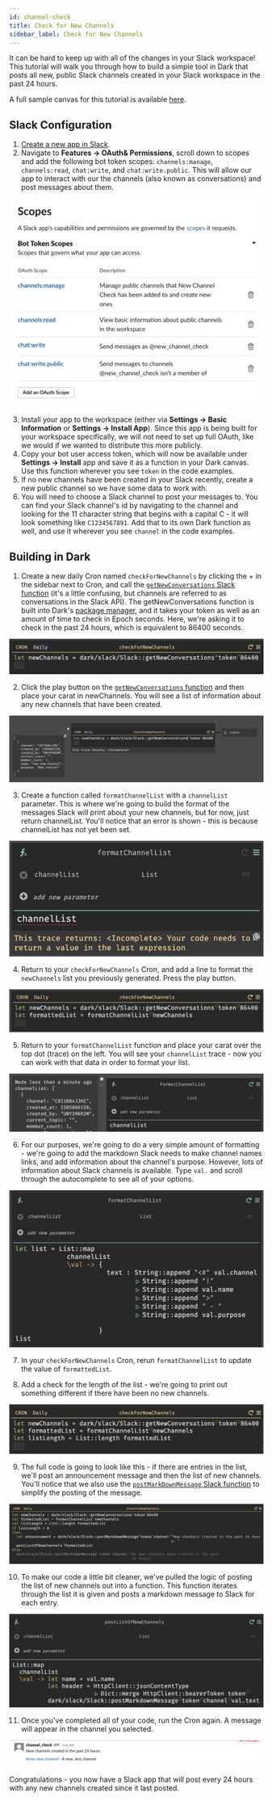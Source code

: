 ```yaml
---
id: channel-check
title: Check for New Channels
sidebar_label: Check for New Channels
---
```


It can be hard to keep up with all of the changes in your Slack workspace! This tutorial will walk you through how to build a simple tool in Dark that posts all new, public Slack channels created in your Slack workspace in the past 24 hours. 

A full sample canvas for this tutorial is available [here](https://darklang.com/a/sample-slackchannelcheck).

## Slack Configuration

1. [Create a new app in Slack](https://api.slack.com/apps).
2. Navigate to **Features -> OAuth& Permissions**, scroll down to scopes and add the following bot token scopes: `channels:manage`, `channels:read`, `chat:write`, and `chat:write.public`. This will allow our app to interact with our the channels (also known as conversations) and post messages about them. 

![assets/slack-apps/tutorials/channelcheck/bottokenscopes.png](assets/slack-apps/tutorials/channelcheck/bottokenscopes.png)

3. Install your app to the workspace (either via **Settings -> Basic Information** or **Settings -> Install App**). Since this app is being built for your workspace specifically, we will not need to set up full OAuth, like we would if we wanted to distribute this more publicly.
4. Copy your bot user access token, which will now be available under **Settings -> Install** app and save it as a function in your Dark canvas. Use this function wherever you see `token` in the code examples.
5. If no new channels have been created in your Slack recently, create a new public channel so we have some data to work with.
6. You will need to choose a Slack channel to post your messages to. You can find your Slack channel's id by navigating to the channel and looking for the 11 character string that begins with a capital C - it will look something like `C1234567891`. Add that to its own Dark function as well, and use it wherever you see `channel` in the code examples.

## Building in Dark

1. Create a new daily Cron named `checkForNewChannels` by clicking the + in the sidebar next to Cron, and call the [`getNewConversations` Slack function](../slack-packages#getnewconversations) (it's a little confusing, but channels are referred to as conversations in the Slack API). The getNewConversations function is built into Dark's [package manager](./../../packages), and it takes your token as well as an amount of time to check in Epoch seconds. Here, we're asking it to check in the past 24 hours, which is equivalent to 86400 seconds.

![assets/slack-apps/tutorials/channelcheck/checkfornewchannels.png](assets/slack-apps/tutorials/channelcheck/checkfornewchannels.png)

2. Click the play button on the [`getNewConversations` function](../slack-packages#getnewconversations) and then place your carat in newChannels. You will see a list of information about any new channels that have been created.

![assets/slack-apps/tutorials/channelcheck/checkfornewchannelslive.png](assets/slack-apps/tutorials/channelcheck/checkfornewchannelslive.png)

3. Create a function called `formatChannelList` with a `channelList` parameter. This is where we're going to build the format of the messages Slack will print about your new channels, but for now, just return channelList. You'll notice that an error is shown - this is because channelList has not yet been set.

![assets/slack-apps/tutorials/channelcheck/firstformatchannel.png](assets/slack-apps/tutorials/channelcheck/firstformatchannel.png)

4. Return to your `checkForNewChannels` Cron, and add a line to format the `newChannels` list you previously generated. Press the play button.

![assets/slack-apps/tutorials/channelcheck/checkfornewchannelslist.png](assets/slack-apps/tutorials/channelcheck/checkfornewchannelslist.png)

5. Return to your `formatChannelList` function and place your carat over the top dot (trace) on the left. You will see your `channelList` trace - now you can work with that data in order to format your list.

![assets/slack-apps/tutorials/channelcheck/formatchannellist.png](assets/slack-apps/tutorials/channelcheck/formatchannellist.png)

6. For our purposes, we're going to do a very simple amount of formatting - we're going to add the markdown Slack needs to make channel names links, and add information about the channel's purpose. However, lots of information about Slack channels is available. Type `val.` and scroll through the autocomplete to see all of your options. 

![assets/slack-apps/tutorials/channelcheck/formatchanellistlong.png](assets/slack-apps/tutorials/channelcheck/formatchannellistlong.png)

7. In your `checkForNewChannels` Cron, rerun `formatChannelList` to update the value of `formattedList`.

8. Add a check for the length of the list - we're going to print out something different if there have been no new channels.

![assets/slack-apps/tutorials/channelcheck/listlength.png](assets/slack-apps/tutorials/channelcheck/listlength.png)

9. The full code is going to look like this - if there are entries in the list, we'll post an announcement message and then the list of new channels. You'll notice that we also use the [`postMarkDownMessage` Slack function](../slack-packages#postmarkdownmessage) to simplify the posting of the message.

![assets/slack-apps/tutorials/channelcheck/fullcheckfornewchannels.png](assets/slack-apps/tutorials/channelcheck/fullcheckfornewchannels.png)

10. To make our code a little bit cleaner, we've pulled the logic of posting the list of new channels out into a function. This function iterates through the list it is given and posts a markdown message to Slack for each entry.

![assets/slack-apps/tutorials/channelcheck/postlist.png](assets/slack-apps/tutorials/channelcheck/postlist.png)

11. Once you've completed all of your code, run the Cron again. A message will appear in the channel you selected.

![assets/slack-apps/tutorials/channelcheck/newchannelpost.png](assets/slack-apps/tutorials/channelcheck/newchannelpost.png)

Congratulations - you now have a Slack app that will post every 24 hours with any new channels created since it last posted. 